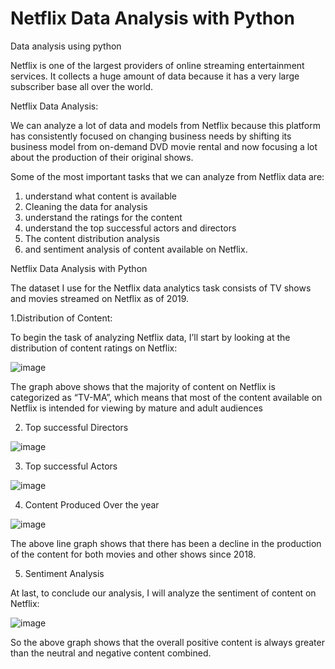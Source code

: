 # Netflix Data Analysis with Python
Data analysis using python

Netflix is one of the largest providers of online streaming entertainment services. It collects a huge amount of data because it has a very large subscriber base all over the world. 

Netflix Data Analysis:

We can analyze a lot of data and models from Netflix because this platform has consistently focused on changing business needs by shifting its business model from on-demand DVD movie rental and now focusing a lot about the production of their original shows.

Some of the most important tasks that we can analyze from Netflix data are:
1.	understand what content is available
2.	Cleaning the data for analysis
3.	understand the ratings for the content
4.	understand the top successful actors and directors
5.	The content distribution analysis
6.	and sentiment analysis of content available on Netflix.

Netflix Data Analysis with Python

The dataset I use for the Netflix data analytics task consists of TV shows and movies streamed on Netflix as of 2019. 

1.Distribution of Content:

To begin the task of analyzing Netflix data, I’ll start by looking at the distribution of content ratings on Netflix:

![image](https://user-images.githubusercontent.com/91062811/167462623-2ae95617-6aa7-45a8-b23c-19f00de3b518.png)


The graph above shows that the majority of content on Netflix is categorized as “TV-MA”, which means that most of the content available on Netflix is intended for viewing by mature and adult audiences

2. Top successful Directors

![image](https://user-images.githubusercontent.com/91062811/167462805-f82e890f-b498-4355-8f75-787f71a2349a.png)

 
3. Top successful Actors

![image](https://user-images.githubusercontent.com/91062811/167462914-43859b26-002a-4430-9d2e-ca5a55e6074f.png)


4. Content Produced Over the year
 
![image](https://user-images.githubusercontent.com/91062811/167462973-c4be2bad-0882-4047-853f-67ed00b58790.png)


The above line graph shows that there has been a decline in the production of the content for both movies and other shows since 2018.

5. Sentiment Analysis

At last, to conclude our analysis, I will analyze the sentiment of content on Netflix:

![image](https://user-images.githubusercontent.com/91062811/167463084-66776918-17e3-490c-a42b-b37cedbb4833.png)

 
So the above graph shows that the overall positive content is always greater than the neutral and negative content combined.

